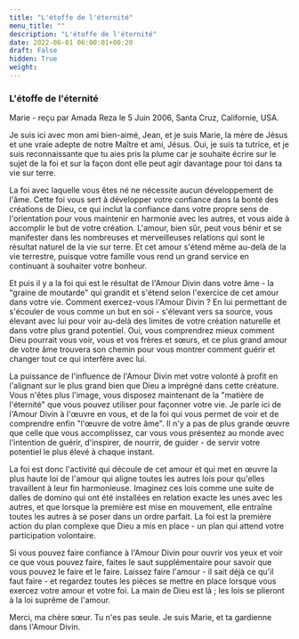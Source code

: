 ```yaml
---
title: "L'étoffe de l'éternité"
menu_title: ""
description: "L'étoffe de l'éternité"
date: 2022-06-01 06:00:01+00:20
draft: False
hidden: True
weight:
---
```

### L'étoffe de l'éternité

Marie - reçu par Amada Reza le 5 Juin 2006, Santa Cruz, Californie, USA.

Je suis ici avec mon ami bien-aimé, Jean, et je suis Marie, la mère de Jésus et une vraie adepte de notre Maître et ami, Jésus. Oui, je suis ta tutrice, et je suis reconnaissante que tu aies pris la plume car je souhaite écrire sur le sujet de la foi et sur la façon dont elle peut agir davantage pour toi dans ta vie sur terre.

La foi avec laquelle vous êtes né ne nécessite aucun développement de l'âme. Cette foi vous sert à développer votre confiance dans la bonté des créations de Dieu, ce qui inclut la confiance dans votre propre sens de l'orientation pour vous maintenir en harmonie avec les autres, et vous aide à accomplir le but de votre création. L'amour, bien sûr, peut vous bénir et se manifester dans les nombreuses et merveilleuses relations qui sont le résultat naturel de la vie sur terre. Et cet amour s'étend même au-delà de la vie terrestre, puisque votre famille vous rend un grand service en continuant à souhaiter votre bonheur.

Et puis il y a la foi qui est le résultat de l'Amour Divin dans votre âme - la "graine de moutarde" qui grandit et s'étend selon l'exercice de cet amour dans votre vie. Comment exercez-vous l'Amour Divin ? En lui permettant de s'écouler de vous comme un but en soi - s'élevant vers sa source, vous élevant avec lui pour voir au-delà des limites de votre création naturelle et dans votre plus grand potentiel. Oui, vous comprendrez mieux comment Dieu pourrait vous voir, vous et vos frères et sœurs, et ce plus grand amour de votre âme trouvera son chemin pour vous montrer comment guérir et changer tout ce qui interfère avec lui.

La puissance de l'influence de l'Amour Divin met votre volonté à profit en l'alignant sur le plus grand bien que Dieu a imprégné dans cette créature. Vous n'êtes plus l'image, vous disposez maintenant de la "matière de l'éternité" que vous pouvez utiliser pour façonner votre vie. Je parle ici de l'Amour Divin à l'œuvre en vous, et de la foi qui vous permet de voir et de comprendre enfin "l'œuvre de votre âme". Il n'y a pas de plus grande œuvre que celle que vous accomplissez, car vous vous présentez au monde avec l'intention de guérir, d'inspirer, de nourrir, de guider - de servir votre potentiel le plus élevé à chaque instant.

La foi est donc l'activité qui découle de cet amour et qui met en œuvre la plus haute loi de l'amour qui aligne toutes les autres lois pour qu'elles travaillent à leur fin harmonieuse. Imaginez ces lois comme une suite de dalles de domino qui ont été installées en relation exacte les unes avec les autres, et que lorsque la première est mise en mouvement, elle entraîne toutes les autres à se poser dans un ordre parfait. La foi est la première action du plan complexe que Dieu a mis en place - un plan qui attend votre participation volontaire.

Si vous pouvez faire confiance à l'Amour Divin pour ouvrir vos yeux et voir ce que vous pouvez faire, faites le saut supplémentaire pour savoir que vous pouvez le faire et le faire. Laissez faire l'amour - il sait déjà ce qu'il faut faire - et regardez toutes les pièces se mettre en place lorsque vous exercez votre amour et votre foi. La main de Dieu est là ; les lois se plieront à la loi suprême de l'amour.

Merci, ma chère sœur. Tu n'es pas seule. Je suis Marie, et ta gardienne dans l'Amour Divin.
